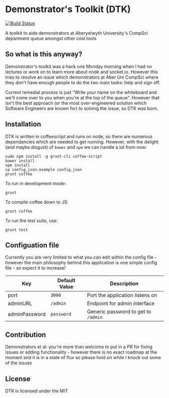 Demonstrator's Toolkit (DTK)
======================
[![Build Status](https://travis-ci.org/ssherar/demo-toolkit.svg?branch=master)](https://travis-ci.org/ssherar/demo-toolkit)

A toolkit to aide demonstrators at Aberystwyth University's CompSci department queue amongst other cool tools

So what is this anyway?
-----------------------
Demonstrator's toolkit was a hack one Monday morning when I had no lectures or work on to learn more about node and socket.io. However this tries to resolve an issue which demonstrators at Aber Uni CompSci where they don't have enough people to do the two main tasks: help and sign off.

Current remedial process is just "Write your name on the whiteboard and we'll come over to you when you're at the top of the queue". However that isn't the best approach (or the most over-engineered solution which Software Engineers are known for) to solving the issue, so DTK was born.

Installation
------------

DTK is written in coffeescript and runs on node, so there are numerous dependancies which are needed to get running. However, with the delight (and maybe disgust) of `bower` and `npm` we can handle a lot from now:

    sudo npm install -g grunt-cli coffee-script
    bower install
    npm install
    cp config.json.example config.json
    grunt coffee
  
To run in development mode:

    grunt

To compile coffee down to JS:

    grunt coffee
  
To run the test suite, use:
    
    grunt test


Configuation file
-----------------
Currently you are very limited to what you can edit within the config file - however the main philosophy behind this application is one simple config file - so expect it to increase!

|Key            |Default Value  |Description                        |
|---------------|---------------|-----------------------------------|
|port           | `3000`        | Port the application listens on
|adminURL       | `/admin`     | Endpoint for admin interface
|adminPassword  | `password`    | Generic password to get to `/admin`


Contribution
------------

Demonstrators et al: you're more than welcome to put in a PR for fixing issues or adding functionality - however there is no exact roadmap at the moment and it is in a state of flux so please hold on while I knock out some of the issues 

License
-------

DTK is licensed under the MIT


